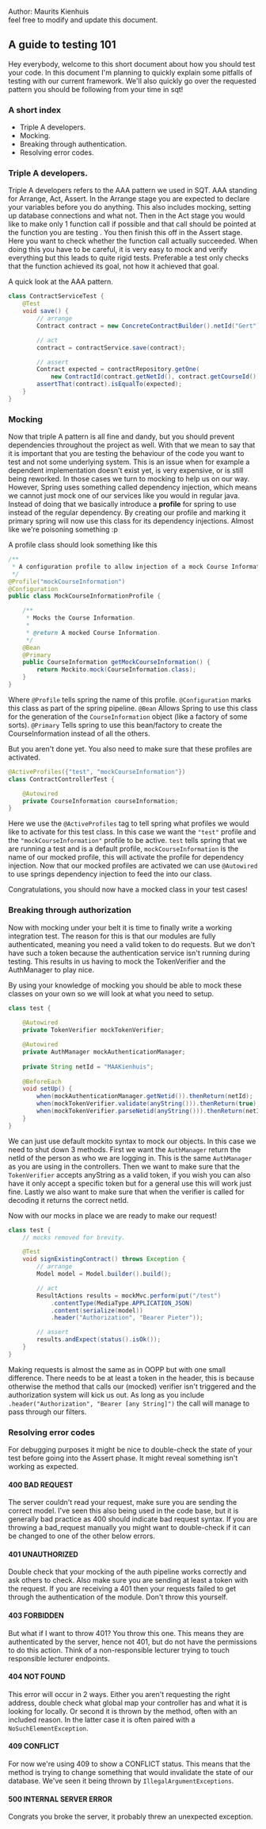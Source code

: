 Author: Maurits Kienhuis  
feel free to modify and update this document.
## A guide to testing 101

Hey everybody, welcome to this short document about how you should test your code.
In this document I'm planning to quickly explain some pitfalls of testing with our current framework.
We'll also quickly go over the requested pattern you should be following from your time in sqt!


### A short index

- Triple A developers.
- Mocking.
- Breaking through authentication.
- Resolving error codes.


### Triple A developers.

Triple A developers refers to the AAA pattern we used in SQT. AAA standing for Arrange, Act, Assert.
In the Arrange stage you are expected to declare your variables before you do anything.
This also includes mocking, setting up database connections and what not.
Then in the Act stage you would like to make only 1 function call if possible and that call should be pointed at the function you are testing .
You then finish this off in the Assert stage. Here you want to check whether the function call actually succeeded.
When doing this you have to be careful, it is very easy to mock and verify everything but this leads to quite rigid tests.
Preferable a test only checks that the function achieved its goal, not how it achieved that goal.

A quick look at the AAA pattern.

```java
class ContractServiceTest {
    @Test
    void save() {
        // arrange
        Contract contract = new ConcreteContractBuilder().netId("Gert").courseId("CSE2310").build();

        // act
        contract = contractService.save(contract);

        // assert
        Contract expected = contractRepository.getOne(
            new ContractId(contract.getNetId(), contract.getCourseId()));
        assertThat(contract).isEqualTo(expected);
    }
}
```

### Mocking

Now that triple A pattern is all fine and dandy, but you should prevent dependencies throughout the project as well.
With that we mean to say that it is important that you are testing the behaviour of the code you want to test and not some underlying system.
This is an issue when for example a dependent implementation doesn't exist yet, is very expensive, or is still being reworked.
In those cases we turn to mocking to help us on our way.
However, Spring uses something called dependency injection, which means we cannot just mock one of our services like you would in regular java.
Instead of doing that we basically introduce a **profile** for spring to use instead of the regular dependency.
By creating our profile and marking it primary spring will now use this class for its dependency injections.
Almost like we're poisoning something :p

A profile class should look something like this
```java
/**
 * A configuration profile to allow injection of a mock Course Information.
 */
@Profile("mockCourseInformation")
@Configuration
public class MockCourseInformationProfile {

    /**
     * Mocks the Course Information.
     *
     * @return A mocked Course Information.
     */
    @Bean
    @Primary
    public CourseInformation getMockCourseInformation() {
        return Mockito.mock(CourseInformation.class);
    }
}
```
Where `@Profile` tells spring the name of this profile.
`@Configuration` marks this class as part of the spring pipeline.
`@Bean` Allows Spring to use this class for the generation of the `CourseInformation` object (like a factory of some sorts).
`@Primary` Tells spring to use this bean/factory to create the CourseInformation instead of all the others.


But you aren't done yet. You also need to make sure that these profiles are activated.
```java
@ActiveProfiles({"test", "mockCourseInformation"})
class ContractControllerTest {

    @Autowired
    private CourseInformation courseInformation;
}
```
Here we use the `@ActiveProfiles` tag to tell spring what profiles we would like to activate for this test class.
In this case we want the `"test"` profile and the `"mockCourseInformation"` profile to be active.
`test` tells spring that we are running a test and is a default profile,
`mockCourseInformation` is the name of our mocked profile, this will activate the profile for dependency injection.
Now that our mocked profiles are activated we can use `@Autowired` to use springs dependency injection to feed the into our class.

Congratulations, you should now have a mocked class in your test cases!

### Breaking through authorization

Now with mocking under your belt it is time to finally write a working integration test.
The reason for this is that our modules are fully authenticated, meaning you need a valid token to do requests.
But we don't have such a token because the authentication service isn't running during testing.
This results in us having to mock the TokenVerifier and the AuthManager to play nice.

By using your knowledge of mocking you should be able to mock these classes on your own so we will look at what you need to setup.
```java
class test {
    
    @Autowired
    private TokenVerifier mockTokenVerifier;

    @Autowired
    private AuthManager mockAuthenticationManager;
    
    private String netId = "MAAKienhuis";
    
    @BeforeEach
    void setUp() {
        when(mockAuthenticationManager.getNetid()).thenReturn(netId);
        when(mockTokenVerifier.validate(anyString())).thenReturn(true);
        when(mockTokenVerifier.parseNetid(anyString())).thenReturn(netId);
    }
}
```

We can just use default mockito syntax to mock our objects. In this case we need to shut down 3 methods.
First we want the `AuthManager` return the netId of the person as who we are logging in.
This is the same `AuthManager` as you are using in the controllers.
Then we want to make sure that the `TokenVerifier` accepts anyString as a valid token,
if you wish you can also have it only accept a specific token but for a general use this will work just fine.
Lastly we also want to make sure that when the verifier is called for decoding it returns the correct netId.

Now with our mocks in place we are ready to make our request!

```java
class test {
    // mocks removed for brevity.

    @Test
    void signExistingContract() throws Exception {
        // arrange
        Model model = Model.builder().build();

        // act
        ResultActions results = mockMvc.perform(put("/test")
            .contentType(MediaType.APPLICATION_JSON)
            .content(serialize(model))
            .header("Authorization", "Bearer Pieter"));

        // assert
        results.andExpect(status().isOk());
    }
}
```

Making requests is almost the same as in OOPP but with one small difference.
There needs to be at least a token in the header,
this is because otherwise the method that calls our (mocked) verifier isn't triggered and the authorization system will kick us out.
As long as you include `.header("Authorization", "Bearer [any String]")` the call will manage to pass through our filters.


### Resolving error codes

For debugging purposes it might be nice to double-check the state of your test before going into the Assert phase.
It might reveal something isn't working as expected.

#### 400 BAD REQUEST
The server couldn't read your request, make sure you are sending the correct model.
I've seen this also being used in the code base, but it is generally bad practice as 400 should indicate bad request syntax.
If you are throwing a bad_request manually you might want to double-check if it can be changed to one of the other below errors.

#### 401 UNAUTHORIZED
Double check that your mocking of the auth pipeline works correctly and ask others to check.
Also make sure you are sending at least a token with the request.
If you are receiving a 401 then your requests failed to get through the authentication of the module.
Don't throw this yourself.

#### 403 FORBIDDEN
But what if I want to throw 401? You throw this one.
This means they are authenticated by the server, hence not 401, but do not have the permissions to do this action.
Think of a non-responsible lecturer trying to touch responsible lecturer endpoints.

#### 404 NOT FOUND
This error will occur in 2 ways.
Either you aren't requesting the right address, double check what global map your controller has and what it is looking for locally.
Or second it is thrown by the method, often with an included reason.
In the latter case it is often paired with a `NoSuchElementException`.

#### 409 CONFLICT
For now we're using 409 to show a CONFLICT status.
This means that the method is trying to change something that would invalidate the state of our database.
We've seen it being thrown by `IllegalArgumentExceptions`.

#### 500 INTERNAL SERVER ERROR
Congrats you broke the server, it probably threw an unexpected exception.


